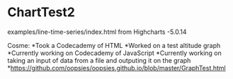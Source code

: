 # ChartTest2
examples/line-time-series/index.html from Highcharts -5.0.14


Cosme:
  *Took a Codecademy of HTML
  *Worked on a test altitude graph
  *Currently working on Codecademy of JavaScript
  *Currently working on taking an input of data from a file and outputing it on the graph
  *https://github.com/oopsies/oopsies.github.io/blob/master/GraphTest.html
